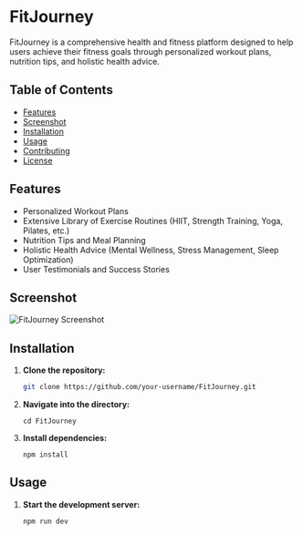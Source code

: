 # FitJourney

FitJourney is a comprehensive health and fitness platform designed to help users achieve their fitness goals through personalized workout plans, nutrition tips, and holistic health advice.

## Table of Contents

- [Features](#features)
- [Screenshot](#screenshot)
- [Installation](#installation)
- [Usage](#usage)
- [Contributing](#contributing)
- [License](#license)

## Features

- Personalized Workout Plans
- Extensive Library of Exercise Routines (HIIT, Strength Training, Yoga, Pilates, etc.)
- Nutrition Tips and Meal Planning
- Holistic Health Advice (Mental Wellness, Stress Management, Sleep Optimization)
- User Testimonials and Success Stories

## Screenshot

![FitJourney Screenshot](./src/assets/Screenshot.png)

## Installation

1. **Clone the repository:**
   ```bash
   git clone https://github.com/your-username/FitJourney.git
   ```
2. **Navigate into the directory:**

   ```
   cd FitJourney
   ```

3. **Install dependencies:**

   ```
   npm install

   ```

## Usage

1. **Start the development server:**
   ```
   npm run dev
   ```
